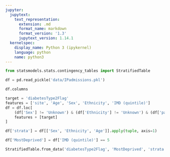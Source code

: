 ```yaml
---
jupyter:
  jupytext:
    text_representation:
      extension: .md
      format_name: markdown
      format_version: '1.3'
      jupytext_version: 1.14.1
  kernelspec:
    display_name: Python 3 (ipykernel)
    language: python
    name: python3
---
```


```python
from statsmodels.stats.contingency_tables import StratifiedTable
```

```python
df = pd.read_pickle('data/IPadmissions.pkl')
```

```python
df.columns
```

```python
target = 'diabetesType2Flag'
features = ['site', 'Age', 'Sex', 'Ethnicity', 'IMD (quintile)']
df = df.loc[
    (df['Sex'] != 'Unknown') & (df['Ethnicity'] != 'Unknown') & (df['patientAge'] > 50), 
    features + [target]
]
```

```python
df['strata'] = df[['Sex', 'Ethnicity', 'Age']].apply(tuple, axis=1)
```

```python
df['MostDeprived'] = df['IMD (quintile)'] == 5
```

```python
StratifiedTable.from_data('diabetesType2Flag', 'MostDeprived', 'strata', df).summary()
```
